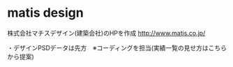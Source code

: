 # matis design
株式会社マチスデザイン(建築会社)のHPを作成
http://www.matis.co.jp/

・デザインPSDデータは先方　※コーディングを担当(実績一覧の見せ方はこちらから提案)

